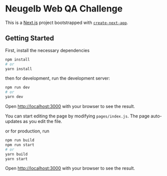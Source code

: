 # Neugelb Web QA Challenge

This is a [Next.js](https://nextjs.org/) project bootstrapped with [`create-next-app`](https://github.com/vercel/next.js/tree/canary/packages/create-next-app).

## Getting Started

First, install the necessary dependencies

```bash
npm install
# or
yarn install
```

then for development, run the development server:

```bash
npm run dev
# or
yarn dev
```

Open [http://localhost:3000](http://localhost:3000) with your browser to see the result.

You can start editing the page by modifying `pages/index.js`. The page auto-updates as you edit the file.

or for production, run

```bash
npm run build
npm run start
# or
yarn build
yarn start
```

Open [http://localhost:3000](http://localhost:3000) with your browser to see the result.
